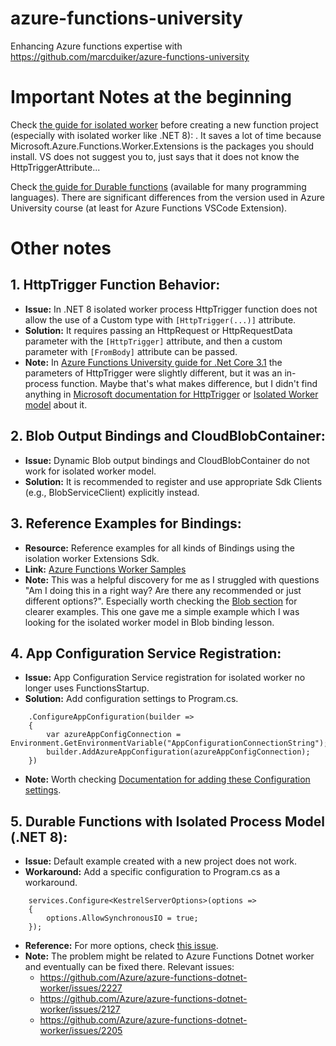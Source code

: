 # azure-functions-university
Enhancing Azure functions expertise with https://github.com/marcduiker/azure-functions-university


# Important Notes at the beginning
Check [the guide for isolated worker](https://learn.microsoft.com/en-us/azure/azure-functions/dotnet-isolated-process-guide?tabs=windows) before creating a new function project (especially with isolated worker like .NET 8): . 
It saves a lot of time because Microsoft.Azure.Functions.Worker.Extensions is the packages you should install. VS does not suggest you to, just says that it does not know the HttpTriggerAttribute...

Check [the guide for Durable functions](https://learn.microsoft.com/en-us/azure/azure-functions/durable/quickstart-ts-vscode?pivots=nodejs-model-v4) (available for many programming languages). There are significant differences from the version used in Azure University course (at least for Azure Functions VSCode Extension).

# Other notes

## 1. HttpTrigger Function Behavior:
- **Issue:** In .NET 8 isolated worker process HttpTrigger function does not allow the use of a Custom type with `[HttpTrigger(...)]` attribute.
- **Solution:** It requires passing an HttpRequest or HttpRequestData parameter with the `[HttpTrigger]` attribute, and then a custom parameter with `[FromBody]` attribute can be passed.
- **Note:** In [Azure Functions University guide for .Net Core 3.1](https://github.com/marcduiker/azure-functions-university/blob/main/lessons/dotnetcore31/blob/README.md) the parameters of HttpTrigger were slightly different, but it was an in-process function. Maybe that's what makes difference, but I didn't find anything in [Microsoft documentation for HttpTrigger](https://learn.microsoft.com/en-gb/azure/azure-functions/functions-bindings-http-webhook-trigger) or [Isolated Worker model](https://learn.microsoft.com/en-us/azure/azure-functions/dotnet-isolated-process-guide?tabs=windows) about it.

## 2. Blob Output Bindings and CloudBlobContainer:
- **Issue:** Dynamic Blob output bindings and CloudBlobContainer do not work for isolated worker model.
- **Solution:** It is recommended to register and use appropriate Sdk Clients (e.g., BlobServiceClient) explicitly instead.

## 3. Reference Examples for Bindings:
- **Resource:** Reference examples for all kinds of Bindings using the isolation worker Extensions Sdk.
- **Link:** [Azure Functions Worker Samples](https://github.com/Azure/azure-functions-dotnet-worker/blob/main/samples/Extensions/)
- **Note:** This was a helpful discovery for me as I struggled with questions "Am I doing this in a right way? Are there any recommended or just different options?".
Especially worth checking the [Blob section](https://github.com/Azure/azure-functions-dotnet-worker/blob/main/samples/Extensions/Blob/BlobInputBindingSamples.cs) for clearer examples. This one gave me a simple example which I was looking for the isolated worker model in Blob binding lesson.

## 4. App Configuration Service Registration:
- **Issue:** App Configuration Service registration for isolated worker no longer uses FunctionsStartup.
- **Solution:** Add configuration settings to Program.cs.
```
	.ConfigureAppConfiguration(builder =>
	{
		var azureAppConfigConnection = Environment.GetEnvironmentVariable("AppConfigurationConnectionString");
		builder.AddAzureAppConfiguration(azureAppConfigConnection);
	})
```
- **Note:** Worth checking [Documentation for adding these Configuration settings](https://learn.microsoft.com/en-us/azure/azure-app-configuration/quickstart-azure-functions-csharp?tabs=isolated-process).

## 5. Durable Functions with Isolated Process Model (.NET 8):
- **Issue:** Default example created with a new project does not work.
- **Workaround:** Add a specific configuration to Program.cs as a workaround.
```
	services.Configure<KestrelServerOptions>(options =>
	{
		options.AllowSynchronousIO = true;
	});
``` 
- **Reference:** For more options, check [this issue](https://github.com/Azure/azure-functions-durable-extension/issues/2683).
- **Note:** The problem might be related to Azure Functions Dotnet worker and eventually can be fixed there. Relevant issues:
    - https://github.com/Azure/azure-functions-dotnet-worker/issues/2227
    - https://github.com/Azure/azure-functions-dotnet-worker/issues/2127
    - https://github.com/Azure/azure-functions-dotnet-worker/issues/2205
